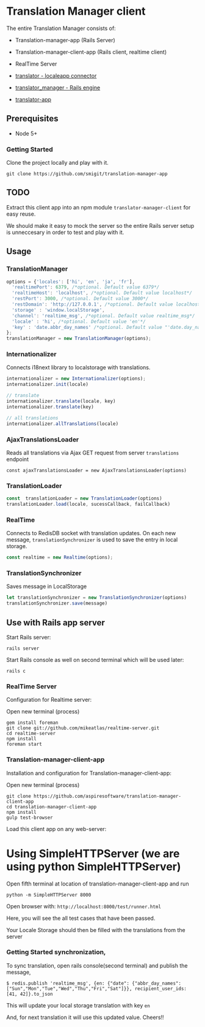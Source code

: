 # Translation Manager client

The entire Translation Manager consists of:
- Translation-manager-app (Rails Server)
- Translation-manager-client-app (Rails client, realtime client)
- RealTime Server


- [translator - localeapp connector](https://github.com/kristianmandrup/translator)
- [translator_manager - Rails engine](https://github.com/kristianmandrup/translator_manager)
- [translator-app](https://github.com/kristianmandrup/sample-translator-app)

## Prerequisites
- Node 5+

### Getting Started

Clone the project locally and play with it.

`git clone https://github.com/smigit/translation-manager-app`

## TODO

Extract this client app into an npm module `translator-manager-client` for easy reuse.

We should make it easy to mock the server so the entire Rails server setup is unneccesary in order to test and play with it.

## Usage

### TranslationManager

```js
options = {'locales': ['hi', 'en', 'ja', 'fr'],
  'realtimePort': 6379, /*optional. Default value 6379*/
  'realtimeHost': 'localhost', /*optional. Default value localhost*/
  'restPort': 3000, /*optional. Default value 3000*/
  'restDomain': 'http://127.0.0.1', /*optional. Default value localhost*/
  'storage' : 'window.localStorage',
  'channel': 'realtime_msg', /*optional. Default value realtime_msg*/
  'locale' : 'hi', /*optional. Default value 'en'*/
  'key' : 'date.abbr_day_names' /*optional. Default value "'date.day_names'"*/
};
translationManager = new TranslationManager(options);
```

### Internationalizer

Connects i18next library to localstorage with translations.

```js
internationalizer = new Internationalizer(options);
internationalizer.init(locale)

// translate
internationalizer.translate(locale, key)
internationalizer.translate(key)

// all translations
internationalizer.allTranslations(locale)
```

### AjaxTranslationsLoader

Reads all translations via Ajax GET request from server `translations` endpoint

```
const ajaxTranslationsLoader = new AjaxTranslationsLoader(options)
```

### TranslationLoader

```js
const  translationLoader = new TranslationLoader(options)
translationLoader.load(locale, sucessCallback, failCallback)
```

### RealTime

Connects to RedisDB socket with translation updates. On each new message, `translationSynchronizer` is used to save the entry in local storage.

```js
const realtime = new Realtime(options);
```

### TranslationSynchronizer

Saves message in LocalStorage

```js
let translationSynchronizer = new TranslationSynchronizer(options)
translationSynchronizer.save(message)
```


## Use with Rails app server

Start Rails server:

```
rails server
```

Start Rails console as well on second terminal which will be used later:

```
rails c
```

### RealTime Server

Configuration for Realtime server:

Open new terminal (process)

```
gem install foreman
git clone git://github.com/mikeatlas/realtime-server.git
cd realtime-server
npm install
foreman start
```

### Translation-manager-client-app

Installation and configuration for Translation-manager-client-app:

Open new terminal (process)

```
git clone https://github.com/aspiresoftware/translation-manager-client-app
cd translation-manager-client-app
npm install
gulp test-browser
```

Load this client app on any web-server:

# Using SimpleHTTPServer (we are using python SimpleHTTPServer) 
Open fifth terminal at location of translation-manager-client-app and run

`python -m SimpleHTTPServer 8000`

Open browser with: `http://localhost:8000/test/runner.html`

Here, you will see the all test cases that have been passed.

Your Locale Storage should then be filled with the translations from the server

### Getting Started synchronization,

To sync translation, open rails console(second terminal) and publish the message,

```
$ redis.publish 'realtime_msg', {en: {"date": {"abbr_day_names":["Sun","Mon","Tue","Wed","Thu","Fri","Sat"]}}, recipient_user_ids: [41, 42]}.to_json
```

This will update your local storage translation with key `en`

And, for next translation it will use this updated value. Cheers!!
